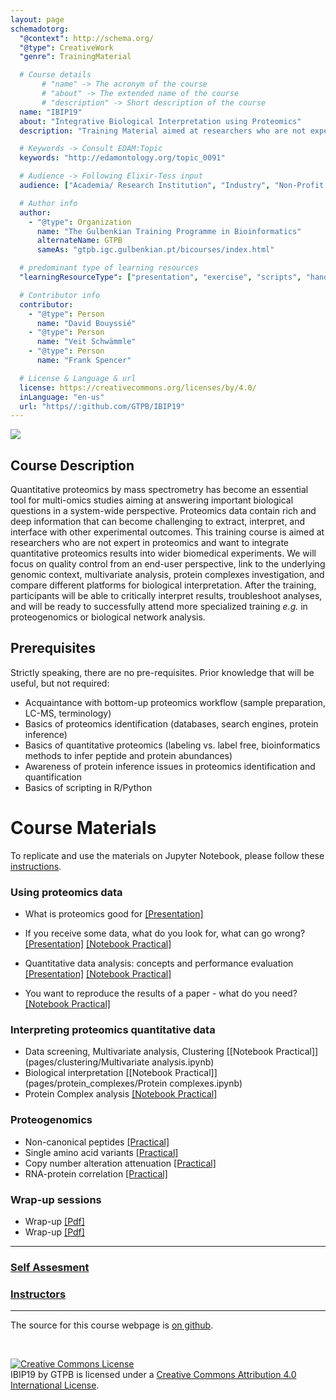 ```yaml
---
layout: page
schemadotorg:
  "@context": http://schema.org/
  "@type": CreativeWork
  "genre": TrainingMaterial

  # Course details
       # "name" -> The acronym of the course
       # "about" -> The extended name of the course
       # "description" -> Short description of the course
  name: "IBIP19"
  about: "Integrative Biological Interpretation using Proteomics"
  description: "Training Material aimed at researchers who are not expert in proteomics and want to integrate quantitative proteomics results into wider biomedical experiments."

  # Keywords -> Consult EDAM:Topic
  keywords: "http://edamontology.org/topic_0091"

  # Audience -> Following Elixir-Tess input
  audience: ["Academia/ Research Institution", "Industry", "Non-Profit Organisation", "Healthcare"]

  # Author info
  author:
    - "@type": Organization
      name: "The Gulbenkian Training Programme in Bioinformatics"
      alternateName: GTPB
      sameAs: "gtpb.igc.gulbenkian.pt/bicourses/index.html"

  # predominant type of learning resources
  "learningResourceType": ["presentation", "exercise", "scripts", "handout"]

  # Contributor info
  contributor:
    - "@type": Person
      name: "David Bouyssié"
    - "@type": Person
      name: "Veit Schwämmle"
    - "@type": Person
      name: "Frank Spencer"

  # License & Language & url
  license: https://creativecommons.org/licenses/by/4.0/
  inLanguage: "en-us"
  url: "https//:github.com/GTPB/IBIP19"
---
```


![](./assets/IBIP19_index_image.png)

## Course Description

Quantitative proteomics by mass spectrometry has become an essential tool for multi-omics studies aiming at answering important biological questions in a system-wide perspective. Proteomics data contain rich and deep information that can become challenging to extract, interpret, and interface with other experimental outcomes.
This training course is aimed at researchers who are not expert in proteomics and want to integrate quantitative proteomics results into wider biomedical experiments. We will focus on quality control from an end-user perspective, link to the underlying genomic context, multivariate analysis, protein complexes investigation, and compare different platforms for biological interpretation.
After the training, participants will be able to critically interpret results, troubleshoot analyses, and will be ready to successfully attend more specialized training _e.g._ in proteogenomics or biological network analysis.


## Prerequisites

Strictly speaking, there are no pre-requisites. Prior knowledge that will be useful, but not required:
- Acquaintance with bottom-up proteomics workflow (sample preparation, LC-MS, terminology)
- Basics of proteomics identification (databases, search engines, protein inference)
- Basics of quantitative proteomics (labeling vs. label free, bioinformatics methods to infer peptide and protein abundances)
- Awareness of protein inference issues in proteomics identification and quantification
- Basics of scripting in R/Python


# Course Materials

To replicate and use the materials on Jupyter Notebook, please follow these [instructions](./pages/Installation.md).

### Using proteomics data
- What is proteomics good for [[Presentation]](pages/resources/slides/IBIP19%20-%20Introduction%20-%20What%20is%20proteomics%20good%20for.pdf)
- If you receive some data, what do you look for, what can go wrong? [[Presentation]](pages/resources/slides/IBIP19%20-%20Quality%20Control.pdf) [[Notebook Practical]](pages/qc/raw-data-qc.ipynb)
- Quantitative data analysis: concepts and performance evaluation [[Presentation]](pages/resources/slides/IBIP19%20-%20Introduction%20-%20What%20is%20proteomics%20good%20for.pdf) [[Notebook Practical]](pages/qc/yeast-ups1.md)

- You want to reproduce the results of a paper - what do you need? [[Notebook Practical]](pages/critical_manuscript_reviewing/check_for_ms_guidelines.ipynb)

### Interpreting proteomics quantitative data
- Data screening, Multivariate analysis, Clustering [[Notebook Practical]](pages/clustering/Multivariate analysis.ipynb)
- Biological interpretation [[Notebook Practical]](pages/protein_complexes/Protein complexes.ipynb)
- Protein Complex analysis [[Notebook Practical]](pages/biological_interpretation/blind_hackathon.ipynb)

### Proteogenomics
- Non-canonical peptides [[Practical]](pages/Proteogenomics.md)
- Single amino acid variants [[Practical]](pages/Proteogenomics.md)
- Copy number alteration attenuation [[Practical]](pages/Proteogenomics.md)
- RNA-protein correlation [[Practical]](pages/Proteogenomics.md)

### Wrap-up sessions
- Wrap-up [[Pdf]](pages/resources/Wrap-up_Tuesday.pdf)
- Wrap-up [[Pdf]](pages/resources/Wrap-up_Wednesday.pdf)

---

### [Self Assesment](pages/participants/self_assesment.md)

### [Instructors](pages/instructors.md)


---

The source for this course webpage is [on github](https://github.com/GTPB/IBIP19).

<br>

<a rel="license" href="http://creativecommons.org/licenses/by/4.0/"><img alt="Creative Commons License" style="border-width:0" src="https://i.creativecommons.org/l/by/4.0/88x31.png" /></a><br /><span xmlns:dct="http://purl.org/dc/terms/" property="dct:title">IBIP19</span> by <span xmlns:cc="http://creativecommons.org/ns#" property="cc:attributionName">GTPB</span> is licensed under a <a rel="license" href="http://creativecommons.org/licenses/by/4.0/">Creative Commons Attribution 4.0 International License</a>.
